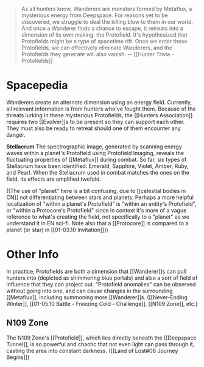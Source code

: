 > As all hunters know, Wanderers are monsters formed by Metaflux, a mysterious energy from Deepspace. For reasons yet to be discovered, we struggle to deal the killing blow to them in our world. And once a Wanderer finds a chance to escape, it retreats into a dimension of its own making: the Protofield. It's hypothesized that Protofields might be a type of spacetime rift. Once we enter these Protofields, we can effectively eliminate Wanderers, and the Protofields they generate will also vanish.
> -- [[Hunter Trivia - Protofields]]
# Spacepedia
Wanderers create an alternate dimension using an energy field. Currently, all relevant information is from hunters who've fought them. Because of the threats lurking in these mysterious Protofields, the [[Hunters Association]] requires two [[Evolver]]s to be present so they can support each other. They must also be ready to retreat should one of them encounter any danger.

**Stellacrum**
The spectrographic image, generated by scanning energy waves within a planet's Protofield using Protofield Imaging, reveals the fluctuating properties of [[Metaflux]] during combat.
So far, six types of Stellacrum have been identified: Emerald, Sapphire, Violet, Amber, Ruby, and Pearl. When the Stellacrum used in combat matches the ones on the field, its effects are amplified twofold.

((The use of "planet" here is a bit confusing, due to [[celestial bodies in CN]] not differentiating between stars and planets. Perhaps a more helpful localization of "within a planet's Protofield" is "within an entity's Protofield", or "within a Protocore's Protofield" since in context it's more of a vague reference to what's creating the field, not specifically to a "planet" as we understand it in EN sci-fi. Note also that a [[Protocore]] is compared to a planet (or star) in [[01-03.10 Invitation]]))

# Other Info
In practice, Protofields are both a dimension that [[Wanderer]]s can pull hunters into (depicted as shimmering blue portals) and also a sort of field of influence that they can project out. "Protofield anomalies" can be observed without going into one, and can cause changes in the surrounding [[Metaflux]], including summoning more [[Wanderer]]s. ([[Never-Ending Winter]], [[01-05.10 Battle - Freezing Cold - Challenge]], [[N109 Zone]], etc.)

## N109 Zone
The N109 Zone's [[Protofield]], which lies directly beneath the [[Deepspace Tunnel]], is so powerful and chaotic that not even light can pass through it, casting the area into constant darkness. ([[Land of Lost#06 Journey Begins]])